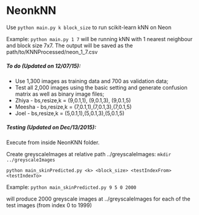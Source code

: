 # NeonkNN

Use `python main.py k block_size` to run scikit-learn kNN on Neon

Example: `python main.py 1 7` will be running kNN with 1 nearest neighbour and block size 7x7. The output will be saved as the path/to/KNNProcessed/neon_1_7.csv

##### To do (Updated on 12/07/15):
  * Use 1,300 images as training data and 700 as validation data;
  * Test all 2,000 images using the basic setting and generate confusion matrix as well as binary image files;
  * Zhiya - bs,resize,k = (9,0.1,1), (9,0.1,3), (9,0.1,5)
  * Meesha - bs,resize,k = (7,0.1,1),(7,0.1,3),(7,0.1,5)
  * Joel - bs,resize,k = (5,0.1,1),(5,0.1,3),(5,0.1,5)

##### Testing (Updated on Dec/13/2015):
 Execute from inside NeonKNN folder.
 
 Create greyscaleImages at relative path ../greyscaleImages: `mkdir ../greyscaleImages`
 
 `python main_skinPredicted.py <k> <block_size> <testIndexFrom> <testIndexTo>`
 
 Example: `python main_skinPredicted.py 9 5 0 2000` 
 
 will produce 2000 greyscale images at ../greyscaleImages for each of the test images (from index 0 to 1999)
